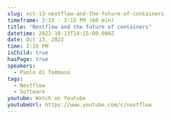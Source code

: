 ```yaml
---
slug: oct-13-nextflow-and-the-future-of-containers
timeframe: 2:15 - 3:15 PM (60 min)
title: "Nextflow and the future of containers"
datetime: 2022-10-13T14:15:00.000Z
date: Oct 13, 2022
time: 2:15 PM
isChild: true
hasPage: true
speakers:
  - Paolo di Tommaso
tags:
  - Nextflow
  - Software
youtube: Watch on Youtube
youtubeUrl: https://www.youtube.com/c/nextflow
---
```

